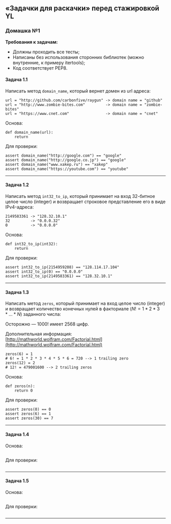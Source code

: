 ## &laquo;Задачки для раскачки&raquo; перед стажировкой YL ##

### Домашка №1 ###

**Требования к задачам:**

- Должны проходить все тесты;
- Написаны без использования сторонних библиотек (можно внутренние, к примеру
itertools);
- Код соответствует PEP8.


#### Задача 1.1 ####

Написать метод `domain_name`, который вернет домен из url адреса:

```text
url = "http://github.com/carbonfive/raygun" -> domain name = "github"
url = "http://www.zombie-bites.com"         -> domain name = "zombie-bites"
url = "https://www.cnet.com"                -> domain name = "cnet"
```

Основа:

```text
def domain_name(url):
    return
```

Для проверки:

```text
assert domain_name("http://google.com") == "google"
assert domain_name("http://google.co.jp") == "google"
assert domain_name("www.xakep.ru") == "xakep"
assert domain_name("https://youtube.com") == "youtube"
```

----

#### Задача 1.2 ####

Написать метод `int32_to_ip`, который принимает на вход 32-битное целое число
(integer) и возвращает строковое представление его в виде IPv4-адреса:

```text
2149583361 -> "128.32.10.1"
32         -> "0.0.0.32"
0          -> "0.0.0.0"
```

Основа:

```text
def int32_to_ip(int32):
    return
```

Для проверки:

```text
assert int32_to_ip(2154959208) == "128.114.17.104"
assert int32_to_ip(0) == "0.0.0.0"
assert int32_to_ip(2149583361) == "128.32.10.1"
```

----

#### Задача 1.3 ####

Написать метод `zeros`, который принимает на вход целое число (integer) и
возвращает количество конечных нулей в факториале ($N!=1*2*3*...*N$) заданного числа:

Осторожно&nbsp;&mdash; 1000! имеет 2568 цифр.

Дополнительная информация: [http://mathworld.wolfram.com/Factorial.html](http://mathworld.wolfram.com/Factorial.html)

```text
zeros(6) = 1
# 6! = 1 * 2 * 3 * 4 * 5 * 6 = 720 --> 1 trailing zero
zeros(12) = 2
# 12! = 479001600 --> 2 trailing zeros
```

Основа:

```text
def zeros(n):
    return 0
```

Для проверки:

```text
assert zeros(0) == 0
assert zeros(6) == 1
assert zeros(30) == 7
```

----

#### Задача 1.4 ####

Основа:

```text
```

Для проверки:

```text
```

----

#### Задача 1.5 ####

Основа:

```text
```

Для проверки:

```text
```

----
